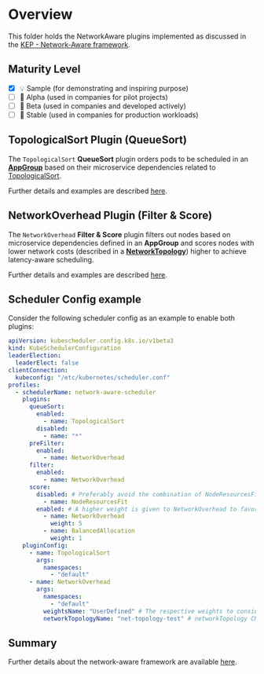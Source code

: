 # Overview

This folder holds the NetworkAware plugins implemented as discussed in the [KEP - Network-Aware framework](https://github.com/kubernetes-sigs/scheduler-plugins/pull/282).

## Maturity Level

- [x] 💡 Sample (for demonstrating and inspiring purpose)
- [ ] 👶 Alpha (used in companies for pilot projects)
- [ ] 👦 Beta (used in companies and developed actively)
- [ ] 👨 Stable (used in companies for production workloads)

## TopologicalSort Plugin (QueueSort)

The `TopologicalSort` **QueueSort** plugin orders pods to be scheduled in an [**AppGroup**](https://github.com/diktyo-io/appgroup-api) based on their 
microservice dependencies related to [TopologicalSort](https://en.wikipedia.org/wiki/Topological_sorting).
 
Further details and examples are described [here](../networkaware/topologicalsort).

## NetworkOverhead Plugin (Filter & Score)

The `NetworkOverhead` **Filter & Score** plugin filters out nodes based on microservice dependencies 
defined in an **AppGroup** and scores nodes with lower network costs (described in a [**NetworkTopology**](https://github.com/diktyo-io/networktopology-api))
higher to achieve latency-aware scheduling.

Further details and examples are described [here](../networkaware/networkoverhead). 

## Scheduler Config example 

Consider the following scheduler config as an example to enable both plugins:

```yaml
apiVersion: kubescheduler.config.k8s.io/v1beta3
kind: KubeSchedulerConfiguration
leaderElection:
  leaderElect: false
clientConnection:
  kubeconfig: "/etc/kubernetes/scheduler.conf"
profiles:
  - schedulerName: network-aware-scheduler
    plugins:
      queueSort:
        enabled:
          - name: TopologicalSort
        disabled:
          - name: "*"
      preFilter:
        enabled:
          - name: NetworkOverhead
      filter:
        enabled:
          - name: NetworkOverhead
      score:
        disabled: # Preferably avoid the combination of NodeResourcesFit with NetworkOverhead
          - name: NodeResourcesFit
        enabled: # A higher weight is given to NetworkOverhead to favor allocation schemes with lower latency.
          - name: NetworkOverhead
            weight: 5
          - name: BalancedAllocation
            weight: 1
    pluginConfig:
      - name: TopologicalSort
        args:
          namespaces:
            - "default"
      - name: NetworkOverhead
        args:
          namespaces:
            - "default"
          weightsName: "UserDefined" # The respective weights to consider in the plugins
          networkTopologyName: "net-topology-test" # networkTopology CR to be used by the plugins
```

## Summary

Further details about the network-aware framework are available [here](../../kep/260-network-aware-scheduling/README.md).
